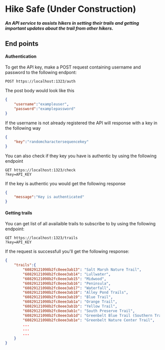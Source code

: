 # Hike Safe (Under Construction)
##### An API service to assists hikers in setting their trails and getting important updates about the trail from other hikers.

## End points

#### Authentication
To get the API key, make a POST request containing username and password to the following endpont:

```
POST https://localhost:1323/auth
```
The post body would look like this

```JSON
{
    "username":"exampleuser",
    "password":"examplepassword"
}

```

If the username is not already registered the API will response with a key in the following way

```JSON
{
    "key":"randomcharactersequencekey"
}
```

You can also check if they key you have is authentic by using the following endpoint

```
GET https://localhost:1323/check
?key=API_KEY
```

If the key is authentic you would get the following response

```JSON
{
    "message":"Key is authenticated"
}
```

#### Getting trails
You can get list of all availaible trails to subscribe to by using the following endpoint:

```
GET https://localhost:1323/trails
?key=API_KEY
```

If the request is successfull you'll get the following response:

```JSON
{
    "trails":{
        "60829121098b2fc8eee3ab13": "Salt Marsh Nature Trail",
        "60829121098b2fc8eee3ab14": "Lullwater",
        "60829121098b2fc8eee3ab15": "Midwood",
        "60829121098b2fc8eee3ab16": "Peninsula",
        "60829121098b2fc8eee3ab17": "Waterfall",
        "60829121098b2fc8eee3ab18": "Alley Pond Trails",
        "60829121098b2fc8eee3ab19": "Blue Trail",
        "60829121098b2fc8eee3ab1a": "Orange Trail",
        "60829121098b2fc8eee3ab1b": "Yellow Trail",
        "60829121098b2fc8eee3ab1c": "South Preserve Trail",
        "60829121098b2fc8eee3ab1d": "Greenbelt Blue Trail (Southern Trailhead)",
        "60829121098b2fc8eee3ab1e": "Greenbelt Nature Center Trail",
        ...
        ...
        ...
    }
}
```
